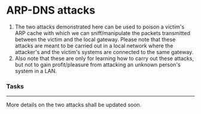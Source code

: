 # ARP-DNS attacks

1.  The two attacks demonstrated here can be used to poison a victim's ARP cache with which we can sniff/manipulate the packets transmitted between the victim and the local gateway. Please note that these attacks are meant to be carried out in a local network where the attacker's and the victim's systems are connected to the same gateway.
2.  Also note that these are only for learning how to carry out these attacks, but not to gain profit/pleasure from attacking an unknown person's system in a LAN.

### Tasks
---------
More details on the two attacks shall be updated soon.
